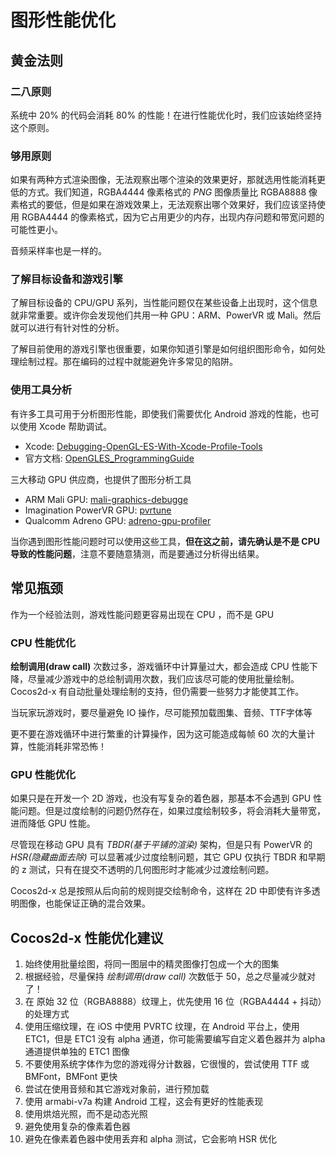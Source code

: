 # 图形性能优化

## 黄金法则

### 二八原则

系统中 20% 的代码会消耗 80% 的性能！在进行性能优化时，我们应该始终坚持这个原则。

### 够用原则

如果有两种方式渲染图像，无法观察出哪个渲染的效果更好，那就选用性能消耗更低的方式。我们知道，RGBA4444 像素格式的 _PNG_ 图像质量比 RGBA8888 像素格式的要低，但是如果在游戏效果上，无法观察出哪个效果好，我们应该坚持使用 RGBA4444 的像素格式，因为它占用更少的内存，出现内存问题和带宽问题的可能性更小。

音频采样率也是一样的。

### 了解目标设备和游戏引擎

了解目标设备的 CPU/GPU 系列，当性能问题仅在某些设备上出现时，这个信息就非常重要。或许你会发现他们共用一种 GPU：ARM、PowerVR 或 Mali。然后就可以进行有针对性的分析。

了解目前使用的游戏引擎也很重要，如果你知道引擎是如何组织图形命令，如何处理绘制过程。那在编码的过程中就能避免许多常见的陷阱。

### 使用工具分析

有许多工具可用于分析图形性能，即使我们需要优化 Android 游戏的性能，也可以使用 Xcode 帮助调试。

- Xcode: [Debugging-OpenGL-ES-With-Xcode-Profile-Tools](https://github.com/rstrahl/rudistrahl.me/blob/master/entries/Debugging-OpenGL-ES-With-Xcode-Profile-Tools.md)
- 官方文档: [OpenGLES_ProgrammingGuide](https://developer.apple.com/library/ios/documentation/3DDrawing/Conceptual/OpenGLES_ProgrammingGuide/ToolsOverview/ToolsOverview.html)

三大移动 GPU 供应商，也提供了图形分析工具

- ARM Mali GPU: [mali-graphics-debugge](//malideveloper.arm.com/resources/tools/mali-graphics-debugger/)
- Imagination PowerVR GPU: [pvrtune](https://community.imgtec.com/developers/powervr/tools/pvrtune/)
- Qualcomm Adreno GPU: [adreno-gpu-profiler](https://developer.qualcomm.com/software/adreno-gpu-profiler)

当你遇到图形性能问题时可以使用这些工具，__但在这之前，请先确认是不是 CPU 导致的性能问题__，注意不要随意猜测，而是要通过分析得出结果。

## 常见瓶颈

作为一个经验法则，游戏性能问题更容易出现在 CPU ，而不是 GPU

### CPU 性能优化

__绘制调用(draw call)__ 次数过多，游戏循环中计算量过大，都会造成 CPU 性能下降，尽量减少游戏中的总绘制调用次数，我们应该尽可能的使用批量绘制。 Cocos2d-x 有自动批量处理绘制的支持，但仍需要一些努力才能使其工作。

当玩家玩游戏时，要尽量避免 IO 操作，尽可能预加载图集、音频、TTF字体等

更不要在游戏循环中进行繁重的计算操作，因为这可能造成每帧 60 次的大量计算，性能消耗非常恐怖！

### GPU 性能优化

如果只是在开发一个 2D 游戏，也没有写复杂的着色器，那基本不会遇到 GPU 性能问题。但是过度绘制的问题仍然存在，如果过度绘制较多，将会消耗大量带宽，进而降低 GPU 性能。

尽管现在移动 GPU 具有 _TBDR(基于平铺的渲染)_ 架构，但是只有 PowerVR 的 _HSR(隐藏曲面去除)_ 可以显著减少过度绘制问题，其它 GPU 仅执行 TBDR 和早期的 z 测试，只有在提交不透明的几何图形时才能减少过渡绘制问题。

Cocos2d-x 总是按照从后向前的规则提交绘制命令，这样在 2D 中即使有许多透明图像，也能保证正确的混合效果。

## Cocos2d-x 性能优化建议

1. 始终使用批量绘图，将同一图层中的精灵图像打包成一个大的图集
1. 根据经验，尽量保持 _绘制调用(draw call)_ 次数低于 50，总之尽量减少就对了！
1. 在 原始 32 位（RGBA8888）纹理上，优先使用 16 位（RGBA4444 + 抖动）的处理方式
1. 使用压缩纹理，在 iOS 中使用 PVRTC 纹理，在 Android 平台上，使用 ETC1，但是 ETC1 没有 alpha 通道，你可能需要编写自定义着色器并为 alpha 通道提供单独的 ETC1 图像
1. 不要使用系统字体作为您的游戏得分计数器，它很慢的，尝试使用 TTF 或 BMFont，BMFont 更快
1. 尝试在使用音频和其它游戏对象前，进行预加载
1. 使用 armabi-v7a 构建 Android 工程，这会有更好的性能表现
1. 使用烘焙光照，而不是动态光照
1. 避免使用复杂的像素着色器
1. 避免在像素着色器中使用丢弃和 alpha 测试，它会影响 HSR 优化
